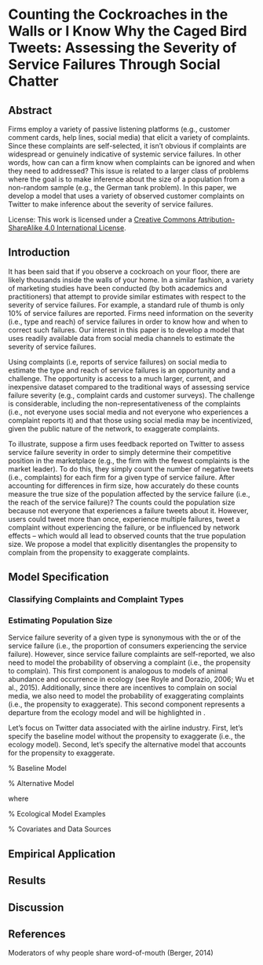Counting the Cockroaches in the Walls or I Know Why the Caged Bird
Tweets: Assessing the Severity of Service Failures Through Social
Chatter
================

## Abstract

Firms employ a variety of passive listening platforms (e.g., customer
comment cards, help lines, social media) that elicit a variety of
complaints. Since these complaints are self-selected, it isn’t obvious
if complaints are widespread or genuinely indicative of systemic service
failures. In other words, how can can a firm know when complaints can be
ignored and when they need to addressed? This issue is related to a
larger class of problems where the goal is to make inference about the
size of a population from a non-random sample (e.g., the German tank
problem). In this paper, we develop a model that uses a variety of
observed customer complaints on Twitter to make inference about the
severity of service failures.

License: This work is licensed under a [Creative Commons
Attribution-ShareAlike 4.0 International
License](https://creativecommons.org/licenses/by-sa/4.0/).

## Introduction

It has been said that if you observe a cockroach on your floor, there
are likely thousands inside the walls of your home. In a similar
fashion, a variety of marketing studies have been conducted (by both
academics and practitioners) that attempt to provide similar estimates
with respect to the severity of service failures. For example, a
standard rule of thumb is only 10% of service failures are reported.
Firms need information on the severity (i.e., type and reach) of service
failures in order to know how and when to correct such failures. Our
interest in this paper is to develop a model that uses readily available
data from social media channels to estimate the severity of service
failures.

Using complaints (i.e, reports of service failures) on social media to
estimate the type and reach of service failures is an opportunity and a
challenge. The opportunity is access to a much larger, current, and
inexpensive dataset compared to the traditional ways of assessing
service failure severity (e.g., complaint cards and customer surveys).
The challenge is considerable, including the non-representativeness of
the complaints (i.e., not everyone uses social media and not everyone
who experiences a complaint reports it) and that those using social
media may be incentivized, given the public nature of the network, to
exaggerate complaints.

To illustrate, suppose a firm uses feedback reported on Twitter to
assess service failure severity in order to simply determine their
competitive position in the marketplace (e.g., the firm with the fewest
complaints is the market leader). To do this, they simply count the
number of negative tweets (i.e., complaints) for each firm for a given
type of service failure. After accounting for differences in firm size,
how accurately do these counts measure the true size of the population
affected by the service failure (i.e., the reach of the service
failure)? The counts could  the population size because not everyone
that experiences a failure tweets about it. However, users could tweet
more than once, experience multiple failures, tweet a complaint without
experiencing the failure, or be influenced by network effects – which
would all lead to observed counts that  the true population size. We
propose a model that explicitly disentangles the propensity to complain
from the propensity to exaggerate complaints.

## Model Specification

### Classifying Complaints and Complaint Types

### Estimating Population Size

Service failure severity of a given type is synonymous with the  or  of
the service failure (i.e., the proportion of consumers experiencing the
service failure). However, since service failure complaints are
self-reported, we also need to model the probability of observing a
complaint (i.e., the propensity to complain). This first component is
analogous to models of animal abundance and occurrence in ecology (see
Royle and Dorazio, 2006; Wu et al., 2015). Additionally, since there are
incentives to complain on social media, we also need to model the
probability of exaggerating complaints (i.e., the propensity to
exaggerate). This second component represents a departure from the
ecology model and will be highlighted in .

Let’s focus on Twitter data associated with the airline industry. First,
let’s specify the baseline model without the propensity to exaggerate
(i.e., the ecology model). Second, let’s specify the alternative model
that accounts for the propensity to exaggerate.

% Baseline Model

% Alternative Model

where

% Ecological Model Examples

% Covariates and Data Sources

## Empirical Application

## Results

## Discussion

## References

Moderators of why people share word-of-mouth (Berger, 2014)
